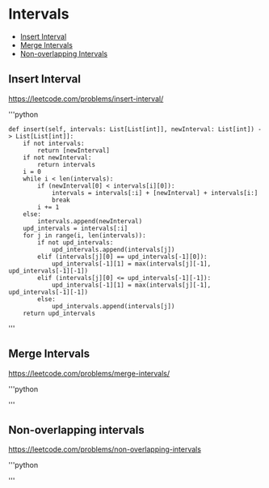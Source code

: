# Intervals

+ [Insert Interval](#insert-interval)
+ [Merge Intervals](#merge-intervals)
+ [Non-overlapping Intervals](#non-overlapping-intervals)

## Insert Interval

https://leetcode.com/problems/insert-interval/

'''python

    def insert(self, intervals: List[List[int]], newInterval: List[int]) -> List[List[int]]:
        if not intervals:
            return [newInterval]
        if not newInterval:
            return intervals
        i = 0
        while i < len(intervals):
            if (newInterval[0] < intervals[i][0]):
                intervals = intervals[:i] + [newInterval] + intervals[i:]
                break
            i += 1
        else:
            intervals.append(newInterval)
        upd_intervals = intervals[:i]
        for j in range(i, len(intervals)):
            if not upd_intervals:
                upd_intervals.append(intervals[j])
            elif (intervals[j][0] == upd_intervals[-1][0]):
                upd_intervals[-1][1] = max(intervals[j][-1], upd_intervals[-1][-1])
            elif (intervals[j][0] <= upd_intervals[-1][-1]):
                upd_intervals[-1][1] = max(intervals[j][-1], upd_intervals[-1][-1])
            else:
                upd_intervals.append(intervals[j])
        return upd_intervals
        

'''

## Merge Intervals

https://leetcode.com/problems/merge-intervals/

'''python

'''

## Non-overlapping intervals

https://leetcode.com/problems/non-overlapping-intervals

'''python

'''
